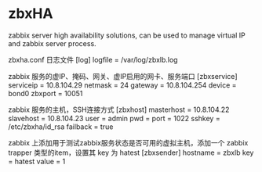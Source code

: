 zbxHA
=====

zabbix server high availability solutions, can be used to manage virtual IP and zabbix server process.


zbxha.conf
日志文件
[log]
logfile = /var/log/zbxlb.log

zabbix 服务的虚IP、掩码、网关、虚IP启用的网卡、服务端口
[zbxservice]
serviceip = 10.8.104.29
netmask = 24
gateway = 10.8.104.254
device = bond0
zbxport = 10051

zabbix 服务的主机，SSH连接方式
[zbxhost]
masterhost = 10.8.104.22
slavehost = 10.8.104.23
user = admin
pwd = 
port = 1022
sshkey = /etc/zbxha/id_rsa
failback = true

zabbix 上添加用于测试zabbix服务状态是否可用的虚拟主机，添加一个 zabbix trapper 类型的item，设置其 key 为 hatest
[zbxsender]
hostname = zbxlb
key = hatest
value = 1
